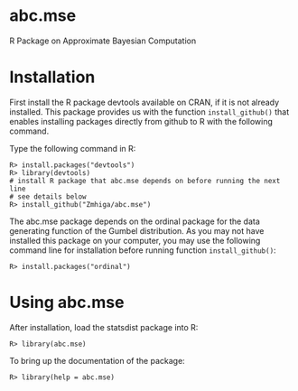 # abc.mse
R Package on Approximate Bayesian Computation

# Installation
First install the R package devtools available on CRAN, if it is not already installed.  This package provides us with the function ```install_github()``` that enables installing packages directly from github to R with the following command.

Type the following command in R:
```
R> install.packages("devtools")
R> library(devtools)
# install R package that abc.mse depends on before running the next line 
# see details below
R> install_github("Zmhiga/abc.mse")
```

The abc.mse package depends on the ordinal package for the data generating function of the Gumbel distribution.  As you may not have installed this package on your computer, you may use the following command line for installation before running function ```install_github()```:
```
R> install.packages("ordinal")
```

# Using abc.mse
After installation, load the statsdist package into R:
```
R> library(abc.mse)
```
To bring up the documentation of the package:
```
R> library(help = abc.mse)
```
